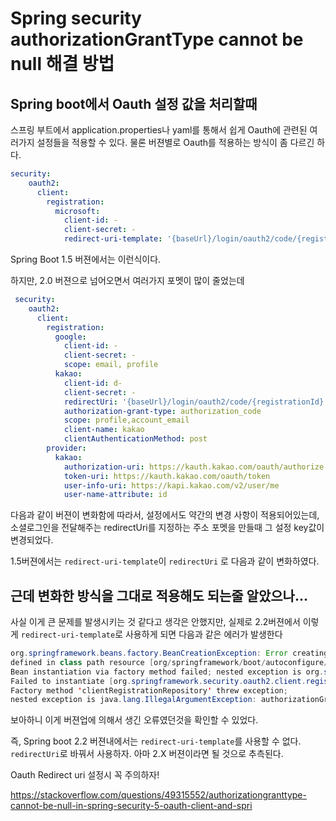 # Spring security authorizationGrantType cannot be null 해결 방법



## Spring boot에서 Oauth 설정 값을 처리할때

스프링 부트에서 application.properties나 yaml를 통해서 쉽게 Oauth에 관련된 여러가지 설정들을 적용할 수 있다. 물론 버젼별로 Oauth를 적용하는 방식이 좀 다르긴 하다.

```yaml
security:
    oauth2:
      client:
        registration:
          microsoft:
            client-id: -
            client-secret: -
            redirect-uri-template: '{baseUrl}/login/oauth2/code/{registrationId}'

```

Spring Boot 1.5 버젼에서는 이런식이다.  

하지만, 2.0 버젼으로 넘어오면서 여러가지 포멧이 많이 줄었는데

```yaml
 security:
    oauth2:
      client:
        registration:
          google:
            client-id: -
            client-secret: -
            scope: email, profile
          kakao:
            client-id: d-
            client-secret: -
            redirectUri: '{baseUrl}/login/oauth2/code/{registrationId}'
            authorization-grant-type: authorization_code
            scope: profile,account_email
            client-name: kakao
            clientAuthenticationMethod: post
        provider:
          kakao:
            authorization-uri: https://kauth.kakao.com/oauth/authorize
            token-uri: https://kauth.kakao.com/oauth/token
            user-info-uri: https://kapi.kakao.com/v2/user/me
            user-name-attribute: id
```

다음과 같이 버젼이 변화함에 따라서, 설정에서도 약간의 변경 사항이 적용되어있는데, 소셜로그인을 전달해주는 redirectUri를 지정하는 주소 포멧을 만들때 그 설정 key값이 변경되었다.

1.5버젼에서는 `redirect-uri-template`이  `redirectUri` 로 다음과 같이 변화하였다.

## 근데 변화한 방식을 그대로 적용해도 되는줄 알았으나...

사실 이게 큰 문제를 발생시키는 것 같다고 생각은 안했지만, 실제로 2.2버젼에서 이렇게 `redirect-uri-template`로 사용하게 되면 다음과 같은 에러가 발생한다 

```java
org.springframework.beans.factory.BeanCreationException: Error creating bean with name 'clientRegistrationRepository' 
defined in class path resource [org/springframework/boot/autoconfigure/security/oauth2/client/OAuth2ClientRegistrationRepositoryConfiguration.class]: 
Bean instantiation via factory method failed; nested exception is org.springframework.beans.BeanInstantiationException: 
Failed to instantiate [org.springframework.security.oauth2.client.registration.InMemoryClientRegistrationRepository]: 
Factory method 'clientRegistrationRepository' threw exception; 
nested exception is java.lang.IllegalArgumentException: authorizationGrantType cannot be null
```

보아하니 이게 버젼업에 의해서 생긴 오류였던것을 확인할 수 있었다. 

즉, Spring boot 2.2 버젼내에서는 `redirect-uri-template`를 사용할 수 없다.  `redirectUri`로 바꿔서 사용하자. 아마 2.X 버젼이라면 될 것으로 추측된다.

Oauth Redirect uri 설정시 꼭 주의하자!

https://stackoverflow.com/questions/49315552/authorizationgranttype-cannot-be-null-in-spring-security-5-oauth-client-and-spri





